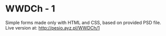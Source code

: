 # WWDCh - 1
Simple forms made only with HTML and CSS, based on provided PSD file.
Live version at: http://pesio.ayz.pl/WWDCh/1


